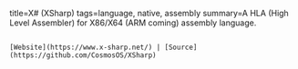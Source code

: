 title=X# (XSharp)
tags=language, native, assembly
summary=A HLA (High Level Assembler) for X86/X64 (ARM coming) assembly language.
~~~~~~

[Website](https://www.x-sharp.net/) | [Source](https://github.com/CosmosOS/XSharp)

